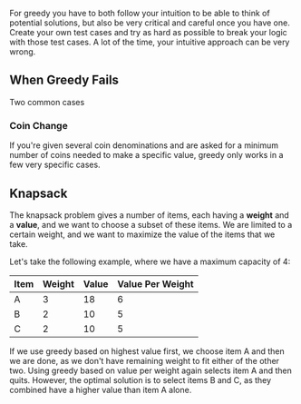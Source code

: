 For greedy you have to both follow your intuition to be able to think of potential solutions, but also be very critical and careful once you have one. Create your own test cases and try as hard as possible to break your logic with those  test cases. A lot of the time, your intuitive approach can be very wrong. 

## When Greedy Fails

Two common cases
### Coin Change
If you're given several coin denominations and are asked for a minimum number of coins needed to make a specific value, greedy only works in a few very specific cases.

## Knapsack
The knapsack problem gives a number of items, each having a **weight** and a **value**, and we want to choose a subset of these items. We are limited to a certain weight, and we want to maximize the value of the items that we take.

Let's take the following example, where we have a maximum capacity of 4:

|Item|Weight|Value|Value Per Weight|
|---|---|---|---|
|A|3|18|6|
|B|2|10|5|
|C|2|10|5|

If we use greedy based on highest value first, we choose item A and then we are done, as we don't have remaining weight to fit either of the other two. Using greedy based on value per weight again selects item A and then quits. However, the optimal solution is to select items B and C, as they combined have a higher value than item A alone. 
